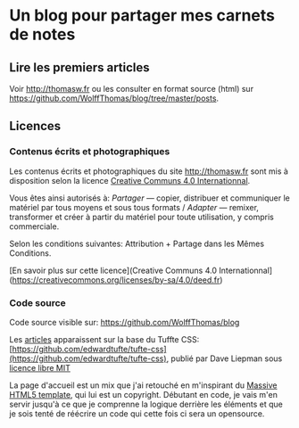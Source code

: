 # Un blog pour partager mes carnets de notes

## Lire les premiers articles

Voir http://thomasw.fr ou les consulter en format source (html) sur https://github.com/WolffThomas/blog/tree/master/posts.

## Licences

### Contenus écrits et photographiques

Les contenus écrits et photographiques du site http://thomasw.fr sont mis à disposition selon la licence [Creative Communs 4.0 Internationnal](https://creativecommons.org/licenses/by-sa/4.0/deed.fr).

Vous êtes ainsi autorisés à: *Partager* — copier, distribuer et communiquer le matériel par tous moyens et sous tous formats / *Adapter* — remixer, transformer et créer à partir du matériel
pour toute utilisation, y compris commerciale. 

Selon les conditions suivantes: Attribution + Partage dans les Mêmes Conditions.

[En savoir plus sur cette licence](Creative Communs 4.0 Internationnal](https://creativecommons.org/licenses/by-sa/4.0/deed.fr)

### Code source 

Code source visible sur: https://github.com/WolffThomas/blog

Les [articles](https://github.com/WolffThomas/blog/tree/master/posts) apparaissent sur la base du Tuffte CSS: [https://github.com/edwardtufte/tufte-css](https://github.com/edwardtufte/tufte-css), publié par Dave Liepman sous [licence libre MIT](https://github.com/edwardtufte/tufte-css/blob/gh-pages/LICENSE)

La page d'accueil est un mix que j'ai retouché en m'inspirant du [Massive HTML5 template](http://fulltemplatedownloads.com/2015/10/massive-responsive-multi-purpose-html5-template.html), qui lui est un copyright. Débutant en code, je vais m'en servir jusqu'à ce que je comprenne la logique derrière les éléments et que je sois tenté de réécrire un code qui cette fois ci sera un opensource.





